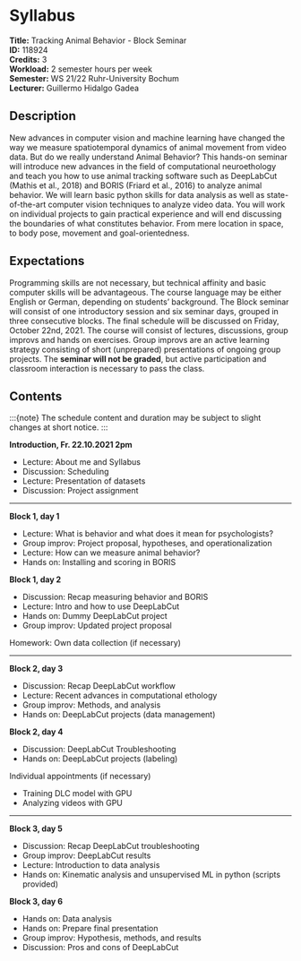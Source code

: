# Syllabus

**Title:** Tracking Animal Behavior - Block Seminar  
**ID:** 118924  
**Credits:** 3  
**Workload:** 2 semester hours per week  
**Semester:** WS 21/22 Ruhr-University Bochum  
**Lecturer:** Guillermo Hidalgo Gadea  

## Description

New advances in computer vision and machine learning have changed the way we measure spatiotemporal dynamics of animal movement from video data. But do we really understand Animal Behavior? This hands-on seminar will introduce new advances in the field of computational neuroethology and teach you how to use animal tracking software such as DeepLabCut (Mathis et al., 2018) and BORIS (Friard et al., 2016) to analyze animal behavior. We will learn basic python skills for data analysis as well as state-of-the-art computer vision techniques to analyze video data. You will work on individual projects to gain practical experience and will end discussing the boundaries of what constitutes behavior. From mere location in space, to body pose, movement and goal-orientedness.

## Expectations

Programming skills are not necessary, but technical affinity and basic computer skills will be advantageous. The course language may be either English or German, depending on students’ background. The Block seminar will consist of one introductory session and six seminar days, grouped in three consecutive blocks. The final schedule will be discussed on Friday, October 22nd, 2021. The course will consist of lectures, discussions, group improvs and hands on exercises. Group improvs are an active learning strategy consisting of short (unprepared) presentations of ongoing group projects. The **seminar will not be graded**, but active participation and classroom interaction is necessary to pass the class. 

## Contents

:::{note}
The schedule content and duration may be subject to slight changes at short notice.
:::

**Introduction, Fr. 22.10.2021 2pm**
-	Lecture: About me and Syllabus
-	Discussion: Scheduling
-	Lecture: Presentation of datasets
-	Discussion: Project assignment

---

**Block 1, day 1**
-	Lecture: What is behavior and what does it mean for psychologists?
-	Group improv: Project proposal, hypotheses, and operationalization
-	Lecture: How can we measure animal behavior? 
-	Hands on: Installing and scoring in BORIS

**Block 1, day 2**
-	Discussion: Recap measuring behavior and BORIS
-	Lecture: Intro and how to use DeepLabCut
-	Hands on: Dummy DeepLabCut project
-	Group improv: Updated project proposal

Homework: Own data collection (if necessary)

---

**Block 2, day 3**
-	Discussion: Recap DeepLabCut workflow
-	Lecture: Recent advances in computational ethology 
-	Group improv: Methods, and analysis
-	Hands on: DeepLabCut projects (data management)

**Block 2, day 4**
-	Discussion: DeepLabCut Troubleshooting
-	Hands on: DeepLabCut projects (labeling)

Individual appointments (if necessary)
-	Training DLC model with GPU
-	Analyzing videos with GPU

---

**Block 3, day 5**
-	Discussion: Recap DeepLabCut troubleshooting
-	Group improv: DeepLabCut results
-	Lecture: Introduction to data analysis 
-	Hands on: Kinematic analysis and unsupervised ML in python (scripts provided)

**Block 3, day 6**
-	Hands on: Data analysis
-	Hands on: Prepare final presentation 
-	Group improv: Hypothesis, methods, and results
-	Discussion: Pros and cons of DeepLabCut

